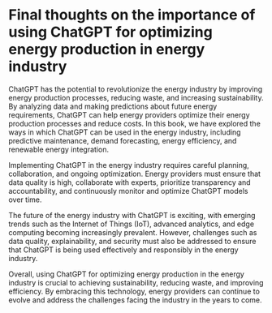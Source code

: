 Final thoughts on the importance of using ChatGPT for optimizing energy production in energy industry
=================================================================================================================

ChatGPT has the potential to revolutionize the energy industry by improving energy production processes, reducing waste, and increasing sustainability. By analyzing data and making predictions about future energy requirements, ChatGPT can help energy providers optimize their energy production processes and reduce costs. In this book, we have explored the ways in which ChatGPT can be used in the energy industry, including predictive maintenance, demand forecasting, energy efficiency, and renewable energy integration.

Implementing ChatGPT in the energy industry requires careful planning, collaboration, and ongoing optimization. Energy providers must ensure that data quality is high, collaborate with experts, prioritize transparency and accountability, and continuously monitor and optimize ChatGPT models over time.

The future of the energy industry with ChatGPT is exciting, with emerging trends such as the Internet of Things (IoT), advanced analytics, and edge computing becoming increasingly prevalent. However, challenges such as data quality, explainability, and security must also be addressed to ensure that ChatGPT is being used effectively and responsibly in the energy industry.

Overall, using ChatGPT for optimizing energy production in the energy industry is crucial to achieving sustainability, reducing waste, and improving efficiency. By embracing this technology, energy providers can continue to evolve and address the challenges facing the industry in the years to come.
